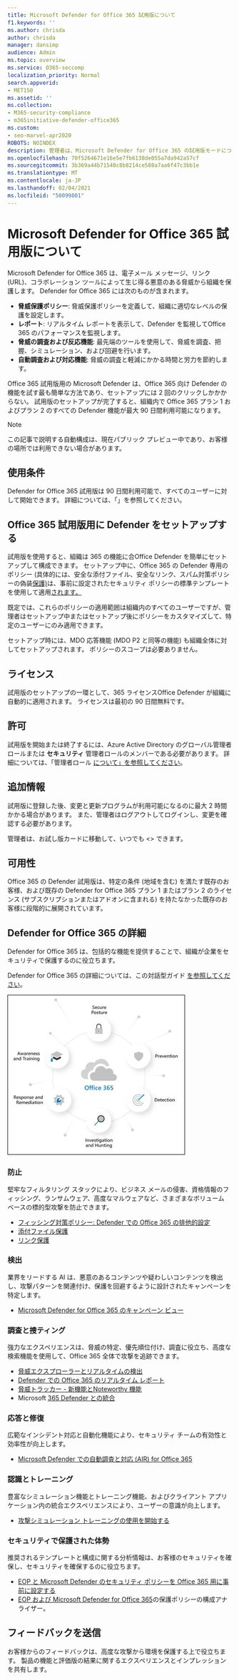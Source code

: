 ```yaml
---
title: Microsoft Defender for Office 365 試用版について
f1.keywords: ''
ms.author: chrisda
author: chrisda
manager: dansimp
audience: Admin
ms.topic: overview
ms.service: O365-seccomp
localization_priority: Normal
search.appverid:
- MET150
ms.assetid: ''
ms.collection:
- M365-security-compliance
- m365initiative-defender-office365
ms.custom:
- seo-marvel-apr2020
ROBOTS: NOINDEX
description: 管理者は、Microsoft Defender for Office 365 の試用版モードについて学習できます。
ms.openlocfilehash: 70f5264671e16e5e7fb6138de055a7da942a57cf
ms.sourcegitcommit: 3b369a44b71540c8b8214ce588a7aa6f47c3bb1e
ms.translationtype: MT
ms.contentlocale: ja-JP
ms.lasthandoff: 02/04/2021
ms.locfileid: "50099801"
---
```

# <a name="about-the-microsoft-defender-for-office-365-trial"></a>Microsoft Defender for Office 365 試用版について

Microsoft Defender for Office 365 は、電子メール メッセージ、リンク (URL)、コラボレーション ツールによって生じ得る悪意のある脅威から組織を保護します。 Defender for Office 365 には次のものが含まれます。

- **脅威保護ポリシー**: 脅威保護ポリシーを定義して、組織に適切なレベルの保護を設定します。
- **レポート**: リアルタイム レポートを表示して、Defender を監視してOffice 365 のパフォーマンスを監視します。
- **脅威の調査および反応機能**: 最先端のツールを使用して、脅威を調査、把握、シミュレーション、および回避を行います。
- **自動調査および対応機能**: 脅威の調査と軽減にかかる時間と労力を節約します。

Office 365 試用版用の Microsoft Defender は、Office 365 向け Defender の機能を試す最も簡単な方法であり、セットアップには 2 回のクリックしかかからない。 試用版のセットアップが完了すると、組織内で Office 365 プラン 1 およびプラン 2 のすべての Defender 機能が最大 90 日間利用可能になります。

> [!NOTE]
> この記事で説明する自動構成は、現在パブリック プレビュー中であり、お客様の場所では利用できない場合があります。

## <a name="terms-and-conditions"></a>使用条件

Defender for Office 365 試用版は 90 日間利用可能で、すべてのユーザーに対して開始できます。 詳細については、「<link to TOU>」を参照してください。

## <a name="set-up-a-defender-for-office-365-trial"></a>Office 365 試用版用に Defender をセットアップする

試用版を使用すると、組織は 365 の機能に合Office Defender を簡単にセットアップして構成できます。 セットアップ中に、Office 365 の Defender 専用のポリシー (具体的には[](atp-safe-attachments.md)、安全な[](atp-safe-links.md)添付ファイル、安全なリンク、スパム対策ポリシーの偽装[保護)](set-up-anti-phishing-policies.md#impersonation-settings-in-anti-phishing-policies-in-microsoft-defender-for-office-365)は、事前に設定されたセキュリティ ポリシーの標準テンプレートを使用して適用[されます。](preset-security-policies.md)

既定では、これらのポリシーの適用範囲は組織内のすべてのユーザーですが、管理者はセットアップ中またはセットアップ後にポリシーをカスタマイズして、特定のユーザーにのみ適用できます。

セットアップ時には、MDO 応答機能 (MDO P2 と同等の機能) も組織全体に対してセットアップされます。 ポリシーのスコープは必要ありません。

## <a name="licensing"></a>ライセンス

試用版のセットアップの一環として、365 ライセンスOffice Defender が組織に自動的に適用されます。 ライセンスは最初の 90 日間無料です。

## <a name="permissions"></a>許可

試用版を開始または終了するには、Azure Active Directory のグローバル管理者ロールまたは **セキュリティ** 管理者ロールのメンバーである必要があります。 詳細については、「管理者ロール [について」を参照してください](https://docs.microsoft.com/microsoft-365/admin/add-users/about-admin-roles)。

## <a name="additional-information"></a>追加情報

試用版に登録した後、変更と更新プログラムが利用可能になるのに最大 2 時間かかる場合があります。 また、管理者はログアウトしてログインし、変更を確認する必要があります。

管理者は、お試し版カードに移動して、いつでも <> できます。

## <a name="availability"></a>可用性

Office 365 の Defender 試用版は、特定の条件 (地域を含む) を満たす既存のお客様、および既存の Defender for Office 365 プラン 1 またはプラン 2 のライセンス (サブスクリプションまたはアドオンに含まれる) を持たなかった既存のお客様に段階的に展開されています。

## <a name="learn-more-about-defender-for-office-365"></a>Defender for Office 365 の詳細

Defender for Office 365 は、包括的な機能を提供することで、組織が企業をセキュリティで保護するのに役立ちます。

Defender for Office 365 の詳細については、この対話型ガイド [を参照してください](https://techcommunity.microsoft.com/t5/video-hub/protect-your-organization-with-microsoft-365-defender/m-p/1671189)。

![Microsoft Defender for Office 365 の概念図](../../media/microsoft-defender-for-office-365.png)

### <a name="prevention"></a>防止

堅牢なフィルタリング スタックにより、ビジネス メールの侵害、資格情報のフィッシング、ランサムウェア、高度なマルウェアなど、さまざまなボリューム ベースの標的型攻撃を防止できます。

- [フィッシング対策ポリシー: Defender での Office 365 の排他的設定](set-up-anti-phishing-policies.md#exclusive-settings-in-anti-phishing-policies-in-microsoft-defender-for-office-365)
- [添付ファイル保護](atp-safe-attachments.md)
- [リンク保護](atp-safe-links.md)

### <a name="detection"></a>検出

業界をリードする AI は、悪意のあるコンテンツや疑わしいコンテンツを検出し、攻撃パターンを関連付け、保護を回避するように設計されたキャンペーンを特定します。

- [Microsoft Defender for Office 365 のキャンペーン ビュー](campaigns.md)

### <a name="investigation-and-hunting"></a>調査と捜ティング

強力なエクスペリエンスは、脅威の特定、優先順位付け、調査に役立ち、高度な検索機能を使用して、Office 365 全体で攻撃を追跡できます。

- [脅威エクスプローラーとリアルタイムの検出](threat-explorer.md)
- [Defender での Office 365 のリアルタイム レポート](view-reports-for-atp.md)
- [脅威トラッカー - 新機能とNoteworthy 機能 ](threat-trackers.md)
- Microsoft [365 Defender との統合](https://docs.microsoft.com/microsoft-365/security/mtp/microsoft-threat-protection)

### <a name="response-and-remediation"></a>応答と修復

広範なインシデント対応と自動化機能により、セキュリティ チームの有効性と効率性が向上します。

- [Microsoft Defender での自動調査と対応 (AIR) for Office 365](office-365-air.md)

### <a name="awareness-and-training"></a>認識とトレーニング

豊富なシミュレーション機能とトレーニング機能、およびクライアント アプリケーション内の統合エクスペリエンスにより、ユーザーの意識が向上します。

- [攻撃シミュレーション トレーニングの使用を開始する](attack-simulation-training-get-started.md)

### <a name="secure-posture"></a>セキュリティで保護された体勢

推奨されるテンプレートと構成に関する分析情報は、お客様のセキュリティを確保し、セキュリティを確保するのに役立ちます。

- [EOP と Microsoft Defender のセキュリティ ポリシーを Office 365 用に事前に設定する](preset-security-policies.md)
- [EOP および Microsoft Defender for Office 365](configuration-analyzer-for-security-policies.md)の保護ポリシーの構成アナライザー。

## <a name="give-feedback"></a>フィードバックを送信

お客様からのフィードバックは、高度な攻撃から環境を保護する上で役立ちます。 製品の機能と評価版の結果に関するエクスペリエンスとインプレッションを共有します。
